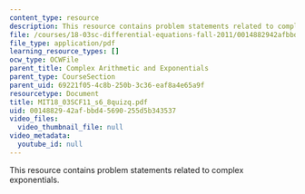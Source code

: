 ```yaml
---
content_type: resource
description: This resource contains problem statements related to complex exponentials.
file: /courses/18-03sc-differential-equations-fall-2011/0014882942afbbd45690255d5b343537_MIT18_03SCF11_s6_8quizq.pdf
file_type: application/pdf
learning_resource_types: []
ocw_type: OCWFile
parent_title: Complex Arithmetic and Exponentials
parent_type: CourseSection
parent_uid: 69221f05-4c8b-250b-3c36-eaf8a4e65a9f
resourcetype: Document
title: MIT18_03SCF11_s6_8quizq.pdf
uid: 00148829-42af-bbd4-5690-255d5b343537
video_files:
  video_thumbnail_file: null
video_metadata:
  youtube_id: null
---
```

This resource contains problem statements related to complex exponentials.